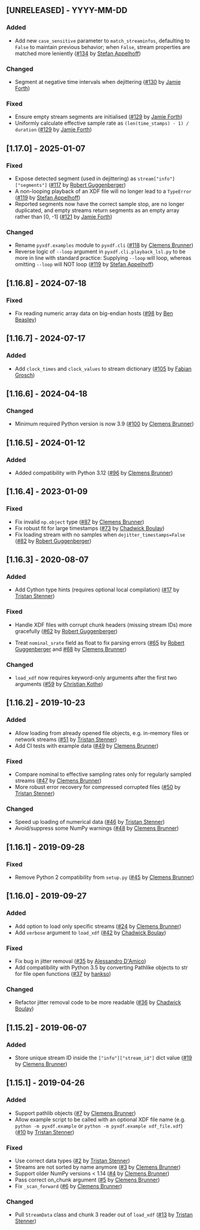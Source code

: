## [UNRELEASED] - YYYY-MM-DD
### Added
- Add new `case_sensitive` parameter to `match_streaminfos`, defaulting to `False` to maintain previous behavior; when `False`, stream properties are matched more leniently ([#134](https://github.com/xdf-modules/pyxdf/pull/134) by [Stefan Appelhoff](https://github.com/sappelhoff))

### Changed
- Segment at negative time intervals when dejittering ([#130](https://github.com/xdf-modules/pyxdf/pull/130) by [Jamie Forth](https://github.com/jamieforth))

### Fixed
- Ensure empty stream segments are initialised ([#129](https://github.com/xdf-modules/pyxdf/pull/129) by [Jamie Forth](https://github.com/jamieforth))
- Uniformly calculate effective sample rate as `(len(time_stamps) - 1) / duration` ([#129](https://github.com/xdf-modules/pyxdf/pull/129) by [Jamie Forth](https://github.com/jamieforth))

## [1.17.0] - 2025-01-07
### Fixed
- Expose detected segment (used in dejittering) as `stream["info"]["segments"]` ([#117](https://github.com/xdf-modules/pyxdf/pull/117) by [Robert Guggenberger](https://github.com/agricolab))
- A non-looping playback of an XDF file will no longer lead to a `TypeError` ([#119](https://github.com/xdf-modules/pyxdf/pull/119) by [Stefan Appelhoff](https://github.com/sappelhoff))
- Reported segments now have the correct sample stop, are no longer duplicated, and empty streams return segments as an empty array rather than [0, -1] ([#121](https://github.com/xdf-modules/pyxdf/pull/121) by [Jamie Forth](https://github.com/jamieforth))

### Changed
- Rename `pyxdf.examples` module to `pyxdf.cli` ([#118](https://github.com/xdf-modules/xdf-Python/pull/118) by [Clemens Brunner](https://github.com/cbrnr))
- Reverse logic of `--loop` argument in `pyxdf.cli.playback_lsl.py` to be more in line with standard practice: Supplying `--loop` will loop, whereas omitting `--loop` will NOT loop ([#119](https://github.com/xdf-modules/pyxdf/pull/119) by [Stefan Appelhoff](https://github.com/sappelhoff))

## [1.16.8] - 2024-07-18
### Fixed
- Fix reading numeric array data on big-endian hosts ([#98](https://github.com/xdf-modules/pyxdf/pull/98) by [Ben Beasley](https://github.com/musicinmybrain))

## [1.16.7] - 2024-07-17
### Added
- Add `clock_times` and `clock_values` to stream dictionary ([#105](https://github.com/xdf-modules/pyxdf/pull/105) by [Fabian Grosch](https://github.com/expensne))

## [1.16.6] - 2024-04-18
### Changed
- Minimum required Python version is now 3.9 ([#100](https://github.com/xdf-modules/xdf-Python/pull/100) by [Clemens Brunner](https://github.com/cbrnr))

## [1.16.5] - 2024-01-12
### Added
- Added compatibility with Python 3.12 ([#96](https://github.com/xdf-modules/xdf-Python/pull/96) by [Clemens Brunner](https://github.com/cbrnr))

## [1.16.4] - 2023-01-09
### Fixed
- Fix invalid `np.object` type ([#87](https://github.com/xdf-modules/xdf-Python/pull/87) by [Clemens Brunner](https://github.com/cbrnr))
- Fix robust fit for large timestamps ([#73](https://github.com/xdf-modules/xdf-Python/pull/73) by [Chadwick Boulay](https://github.com/cboulay))
- Fix loading stream with no samples when `dejitter_timestamps=False` ([#82](https://github.com/xdf-modules/xdf-python/pull/82) by [Robert Guggenberger](https://github.com/agricolab))

## [1.16.3] - 2020-08-07
### Added
- Add Cython type hints (requires optional local compilation) ([#17](https://github.com/xdf-modules/xdf-python/pull/17) by [Tristan Stenner](https://github.com/tstenner))

### Fixed
- Handle XDF files with corrupt chunk headers (missing stream IDs) more gracefully ([#62](https://github.com/xdf-modules/xdf-python/pull/62) by [Robert Guggenberger](https://github.com/agricolab))

- Treat `nominal_srate` field as float to fix parsing errors ([#65](https://github.com/xdf-modules/xdf-python/pull/62) by [Robert Guggenberger](https://github.com/agricolab) and [#68](https://github.com/xdf-modules/xdf-Python/pull/68) by [Clemens Brunner](https://github.com/cbrnr))

### Changed
- `load_xdf` now requires keyword-only arguments after the first two arguments ([#59](https://github.com/xdf-modules/xdf-python/pull/59) by [Christian Kothe](https://github.com/chkothe))

## [1.16.2] - 2019-10-23
### Added
- Allow loading from already opened file objects, e.g. in-memory files or network streams ([#51](https://github.com/xdf-modules/xdf-python/pull/51) by [Tristan Stenner](https://github.com/tstenner))
- Add CI tests with example data ([#49](https://github.com/xdf-modules/xdf-Python/pull/49) by [Clemens Brunner](https://github.com/cbrnr))

### Fixed
- Compare nominal to effective sampling rates only for regularly sampled streams ([#47](https://github.com/xdf-modules/xdf-Python/pull/47) by [Clemens Brunner](https://github.com/cbrnr))
- More robust error recovery for compressed corrupted files ([#50](https://github.com/xdf-modules/xdf-python/pull/50) by [Tristan Stenner](https://github.com/tstenner))

### Changed
- Speed up loading of numerical data ([#46](https://github.com/xdf-modules/xdf-python/pull/46) by [Tristan Stenner](https://github.com/tstenner))
- Avoid/suppress some NumPy warnings ([#48](https://github.com/xdf-modules/xdf-Python/pull/48) by [Clemens Brunner](https://github.com/cbrnr))

## [1.16.1] - 2019-09-28
### Fixed
- Remove Python 2 compatibility from `setup.py` ([#45](https://github.com/xdf-modules/xdf-Python/pull/45) by [Clemens Brunner](https://github.com/cbrnr))

## [1.16.0] - 2019-09-27
### Added
- Add option to load only specific streams ([#24](https://github.com/xdf-modules/xdf-Python/pull/24) by [Clemens Brunner](https://github.com/cbrnr))
- Add `verbose` argument to `load_xdf` ([#42](https://github.com/xdf-modules/xdf-Python/pull/42) by [Chadwick Boulay](https://github.com/cboulay))

### Fixed
- Fix bug in jitter removal ([#35](https://github.com/xdf-modules/xdf-python/pull/35) by [Alessandro D'Amico](https://github.com/ollie-d))
- Add compatibility with Python 3.5 by converting Pathlike objects to str for file open functions ([#37](https://github.com/xdf-modules/xdf-python/pull/37) by [hankso](https://github.com/hankso))

### Changed
- Refactor jitter removal code to be more readable ([#36](https://github.com/xdf-modules/xdf-python/pull/36) by [Chadwick Boulay](https://github.com/cboulay))

## [1.15.2] - 2019-06-07
### Added
- Store unique stream ID inside the `["info"]["stream_id"]` dict value ([#19](https://github.com/xdf-modules/xdf-Python/pull/19) by [Clemens Brunner](https://github.com/cbrnr))

## [1.15.1] - 2019-04-26
### Added
- Support pathlib objects ([#7](https://github.com/xdf-modules/xdf-Python/pull/7) by [Clemens Brunner](https://github.com/cbrnr))
- Allow example script to be called with an optional XDF file name (e.g. `python -m pyxdf.example` or `python -m pyxdf.example xdf_file.xdf`) ([#10](https://github.com/xdf-modules/xdf-Python/pull/10) by [Tristan Stenner](https://github.com/tstenner))

### Fixed
- Use correct data types ([#2](https://github.com/xdf-modules/xdf-Python/pull/2) by [Tristan Stenner](https://github.com/tstenner))
- Streams are not sorted by name anymore ([#3](https://github.com/xdf-modules/xdf-Python/pull/3) by [Clemens Brunner](https://github.com/cbrnr))
- Support older NumPy versions < 1.14 ([#4](https://github.com/xdf-modules/xdf-Python/pull/4) by [Clemens Brunner](https://github.com/cbrnr))
- Pass correct on_chunk argument ([#5](https://github.com/xdf-modules/xdf-Python/pull/5) by [Clemens Brunner](https://github.com/cbrnr))
- Fix `_scan_forward` ([#6](https://github.com/xdf-modules/xdf-Python/pull/6) by [Clemens Brunner](https://github.com/cbrnr))

### Changed
- Pull `StreamData` class and chunk 3 reader out of `load_xdf` ([#13](https://github.com/xdf-modules/xdf-Python/pull/13) by [Tristan Stenner](https://github.com/tstenner))
